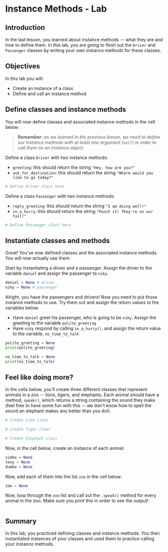 
# Instance Methods - Lab

## Introduction
In the last lesson, you learned about instance methods -- what they are and how to define them. In this lab, you are going to flesh out the `Driver` and `Passenger` classes by writing your own instance methods for these classes.

## Objectives

In this lab you will: 

* Create an instance of a class 
* Define and call an instance method


## Define classes and instance methods

You will now define classes and associated instance methods in the cell below: 
    
> **Remember:** *as we learned in the previous lesson, we need to define our instance methods with at least one argument (`self`) in order to call them on an instance object.*

Define a class `Driver` with two instance methods: 

- `greeting`: this should return the string `"Hey, how are you?"` 
- `ask_for_destination`: this should return the string `"Where would you like to go today?"` 


```python
# Define Driver class here
```

Define a class `Passenger` with two instance methods: 

- `reply_greeting`: this should return the string `"I am doing well!"` 
- `in_a_hurry`: this should return the string `"Punch it! They're on our tail!"`


```python
# Define Passenger class here 
```

## Instantiate classes and methods

Great! You've now defined classes and the associated instance methods. You will now actually use them: 

Start by instantiating a driver and a passenger. Assign the driver to the variable `daniel` and assign the passenger to `niky`. 


```python
daniel = None # driver
niky = None # passenger
```

Alright, you have the passengers and drivers! Now you need to put those instance methods to use. Try them out and assign the return values to the variables below. 

- Have `daniel` greet his passenger, who is going to be `niky`. Assign the greeting to the variable `polite_greeting` 
- Have `niky` respond by calling `in_a_hurry()`, and assign the return value to the variable, `no_time_to_talk` 


```python
polite_greeting = None
print(polite_greeting)
```


```python
no_time_to_talk = None
print(no_time_to_talk)
```

## Feel like doing more? 

In the cells below, you'll create three different classes that represent animals in a zoo -- lions, tigers, and elephants. Each animal should have a method, `speak()`, which returns a string containing the sound they make (feel free to have some fun with this -- we don't know how to spell the sound an elephant makes any better than you do!). 


```python
# Create Lion class

```


```python
# Create Tiger class

```


```python
# Create Elephant class

```

Now, in the cell below, create an instance of each animal: 


```python
simba = None
tony = None
dumbo = None
```

Now, add each of them into the list `zoo` in the cell below: 


```python
zoo = None
```

Now, loop through the `zoo` list and call out the `.speak()` method for every animal in the zoo. Make sure you print this in order to see the output! 


```python

```

## Summary
In this lab, you practiced defining classes and instance methods. You then instantiated instances of your classes and used them to practice calling your instance methods. 
